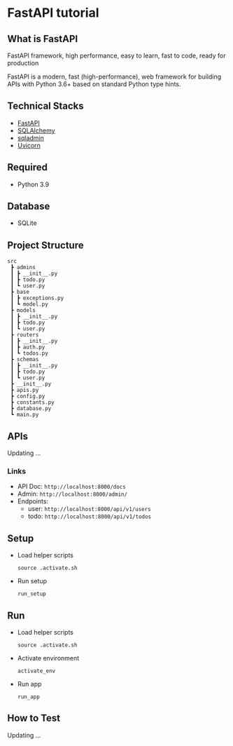 # FastAPI tutorial

## What is FastAPI

FastAPI framework, high performance, easy to learn, fast to code, ready for production



FastAPI is a modern, fast (high-performance), web framework for building APIs with Python 3.6+ based on standard Python type hints.


## Technical Stacks

- [FastAPI](https://fastapi.tiangolo.com/)
- [SQLAlchemy](https://www.sqlalchemy.org/)
- [sqladmin](https://github.com/aminalaee/sqladmin)
- [Uvicorn](https://www.uvicorn.org/)

## Required

- Python 3.9

## Database

- SQLite

## Project Structure

```
src
 ┣ admins
 ┃ ┣ __init__.py
 ┃ ┣ todo.py
 ┃ ┗ user.py
 ┣ base
 ┃ ┣ exceptions.py
 ┃ ┗ model.py
 ┣ models
 ┃ ┣ __init__.py
 ┃ ┣ todo.py
 ┃ ┗ user.py
 ┣ routers
 ┃ ┣ __init__.py
 ┃ ┣ auth.py
 ┃ ┗ todos.py
 ┣ schemas
 ┃ ┣ __init__.py
 ┃ ┣ todo.py
 ┃ ┗ user.py
 ┣ __init__.py
 ┣ apis.py
 ┣ config.py
 ┣ constants.py
 ┣ database.py
 ┗ main.py
```

## APIs

Updating ...

### Links

- API Doc: `http://localhost:8000/docs`
- Admin: `http://localhost:8000/admin/`
- Endpoints:
    - user: `http://localhost:8000/api/v1/users`
    - todo: `http://localhost:8000/api/v1/todos`

## Setup

- Load helper scripts
    ```
    source .activate.sh
    ```

- Run setup
    ```
    run_setup
    ```

## Run

- Load helper scripts
    ```
    source .activate.sh
    ```

- Activate environment
    ```
    activate_env
    ```

- Run app
    ```
    run_app
    ```

## How to Test

Updating ...
